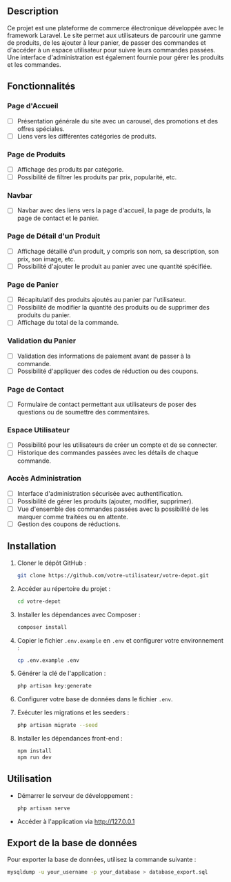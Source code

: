 ## Description

Ce projet est une plateforme de commerce électronique développée avec le framework Laravel. Le site permet aux utilisateurs de parcourir une gamme de produits, de les ajouter à leur panier, de passer des commandes et d'accéder à un espace utilisateur pour suivre leurs commandes passées. Une interface d'administration est également fournie pour gérer les produits et les commandes.

## Fonctionnalités

### Page d'Accueil
- [ ] Présentation générale du site avec un carousel, des promotions et des offres spéciales.
- [ ] Liens vers les différentes catégories de produits.

### Page de Produits
- [ ] Affichage des produits par catégorie.
- [ ] Possibilité de filtrer les produits par prix, popularité, etc.

### Navbar
- [ ] Navbar avec des liens vers la page d'accueil, la page de produits, la page de contact et le panier.

### Page de Détail d'un Produit
- [ ] Affichage détaillé d'un produit, y compris son nom, sa description, son prix, son image, etc.
- [ ] Possibilité d'ajouter le produit au panier avec une quantité spécifiée.

### Page de Panier
- [ ] Récapitulatif des produits ajoutés au panier par l'utilisateur.
- [ ] Possibilité de modifier la quantité des produits ou de supprimer des produits du panier.
- [ ] Affichage du total de la commande.

### Validation du Panier
- [ ] Validation des informations de paiement avant de passer à la commande.
- [ ] Possibilité d'appliquer des codes de réduction ou des coupons.

### Page de Contact
- [ ] Formulaire de contact permettant aux utilisateurs de poser des questions ou de soumettre des commentaires.

### Espace Utilisateur
- [ ] Possibilité pour les utilisateurs de créer un compte et de se connecter.
- [ ] Historique des commandes passées avec les détails de chaque commande.

### Accès Administration
- [ ] Interface d'administration sécurisée avec authentification.
- [ ] Possibilité de gérer les produits (ajouter, modifier, supprimer).
- [ ] Vue d'ensemble des commandes passées avec la possibilité de les marquer comme traitées ou en attente.
- [ ] Gestion des coupons de réductions.

## Installation

1. Cloner le dépôt GitHub :
    ```bash
    git clone https://github.com/votre-utilisateur/votre-depot.git
    ```
2. Accéder au répertoire du projet :
    ```bash
    cd votre-depot
    ```
3. Installer les dépendances avec Composer :
    ```bash
    composer install
    ```
4. Copier le fichier `.env.example` en `.env` et configurer votre environnement :
    ```bash
    cp .env.example .env
    ```
5. Générer la clé de l'application :
    ```bash
    php artisan key:generate
    ```
6. Configurer votre base de données dans le fichier `.env`.

7. Exécuter les migrations et les seeders :
    ```bash
    php artisan migrate --seed
    ```
8. Installer les dépendances front-end :
    ```bash
    npm install
    npm run dev
    ```

## Utilisation

- Démarrer le serveur de développement :
    ```bash
    php artisan serve
    ```

- Accéder à l'application via http://127.0.0.1

## Export de la base de données

Pour exporter la base de données, utilisez la commande suivante :
```bash
mysqldump -u your_username -p your_database > database_export.sql
